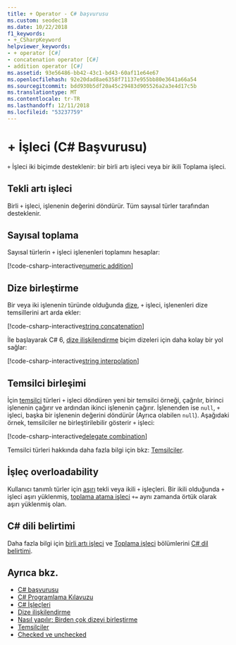 ```yaml
---
title: + Operator - C# başvurusu
ms.custom: seodec18
ms.date: 10/22/2018
f1_keywords:
- +_CSharpKeyword
helpviewer_keywords:
- + operator [C#]
- concatenation operator [C#]
- addition operator [C#]
ms.assetid: 93e56486-bb42-43c1-bd43-60af11e64e67
ms.openlocfilehash: 92e20dad8ae6358f71137e955bb80e3641a66a54
ms.sourcegitcommit: bdd930b5df20a45c29483d905526a2a3e4d17c5b
ms.translationtype: MT
ms.contentlocale: tr-TR
ms.lasthandoff: 12/11/2018
ms.locfileid: "53237759"
---
```

# <a name="-operator-c-reference"></a>+ İşleci (C# Başvurusu)

`+` İşleci iki biçimde desteklenir: bir birli artı işleci veya bir ikili Toplama işleci.

## <a name="unary-plus-operator"></a>Tekli artı işleci

Birli `+` işleci, işlenenin değerini döndürür. Tüm sayısal türler tarafından desteklenir.

## <a name="numeric-addition"></a>Sayısal toplama

Sayısal türlerin `+` işleci işlenenleri toplamını hesaplar:

[!code-csharp-interactive[numeric addition](~/samples/snippets/csharp/language-reference/operators/AdditionExamples.cs#AddNumerics)]

## <a name="string-concatenation"></a>Dize birleştirme

Bir veya iki işlenenin türünde olduğunda [dize](../keywords/string.md), `+` işleci, işlenenleri dize temsillerini art arda ekler:

[!code-csharp-interactive[string concatenation](~/samples/snippets/csharp/language-reference/operators/AdditionExamples.cs#AddStrings)]

İle başlayarak C# 6, [dize ilişkilendirme](../tokens/interpolated.md) biçim dizeleri için daha kolay bir yol sağlar:

[!code-csharp-interactive[string interpolation](~/samples/snippets/csharp/language-reference/operators/AdditionExamples.cs#UseStringInterpolation)]

## <a name="delegate-combination"></a>Temsilci birleşimi

İçin [temsilci](../keywords/delegate.md) türleri `+` işleci döndüren yeni bir temsilci örneği, çağrılır, birinci işlenenin çağırır ve ardından ikinci işlenenin çağırır. İşlenenden ise `null`, `+` işleci, başka bir işlenenin değerini döndürür (Ayrıca olabilen `null`). Aşağıdaki örnek, temsilciler ne birleştirilebilir gösterir `+` işleci:

[!code-csharp-interactive[delegate combination](~/samples/snippets/csharp/language-reference/operators/AdditionExamples.cs#AddDelegates)]

Temsilci türleri hakkında daha fazla bilgi için bkz: [Temsilciler](../../programming-guide/delegates/index.md).

## <a name="operator-overloadability"></a>İşleç overloadability

Kullanıcı tanımlı türler için [aşırı](../keywords/operator.md) tekli veya ikili `+` işleçleri. Bir ikili olduğunda `+` işleci aşırı yüklenmiş, [toplama atama işleci](addition-assignment-operator.md) `+=` aynı zamanda örtük olarak aşırı yüklenmiş olan.

## <a name="c-language-specification"></a>C# dili belirtimi

Daha fazla bilgi için [birli artı işleci](~/_csharplang/spec/expressions.md#unary-plus-operator) ve [Toplama işleci](~/_csharplang/spec/expressions.md#addition-operator) bölümlerini [ C# dil belirtimi](../language-specification/index.md).

## <a name="see-also"></a>Ayrıca bkz.

- [C# başvurusu](../index.md)
- [C# Programlama Kılavuzu](../../programming-guide/index.md)
- [C# İşleçleri](index.md)
- [Dize ilişkilendirme](../tokens/interpolated.md)
- [Nasıl yapılır: Birden çok dizeyi birleştirme](../../how-to/concatenate-multiple-strings.md)
- [Temsilciler](../../programming-guide/delegates/index.md)
- [Checked ve unchecked](../keywords/checked-and-unchecked.md)
